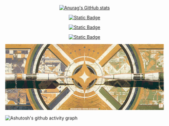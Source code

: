 <div id="title" align=center>



[![Anurag's GitHub stats](https://github-readme-stats.vercel.app/api?username=Unimend&show_icons=true&theme=dark&show_icons=true)](https://b23.tv/iEJTnPp)



[![Static Badge](https://img.shields.io/badge/Articles-%E7%9F%A5%E4%B9%8E-%20rgb(61%2C%20144%2C%20215))](https://www.zhihu.com/people/styx-q)

[![Static Badge](https://img.shields.io/badge/Video-%E5%93%94%E5%93%A9%E5%93%94%E5%93%A9-rgb(234%2C%2085%2C%20149))](https://space.bilibili.com/32303300)

[![Static Badge](https://img.shields.io/badge/Portfolio%20of%20work-ArtStation-rgb(56%2C%20163%2C%20239))](https://www.artstation.com/unimend)


</div>

![头像](image/Background.jpg)

![Ashutosh's github activity graph](https://github-readme-activity-graph.vercel.app/graph?username=Unimend&theme=dracula)

[github-sub-title:img]: https://readme-typing-svg.herokuapp.com?font=Segoe+Script&center=true&lines=mq白.
</div>
